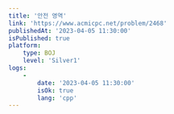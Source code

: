 ```yaml
---
title: '안전 영역'
link: 'https://www.acmicpc.net/problem/2468'
publishedAt: '2023-04-05 11:30:00'
isPublished: true
platform:
    type: BOJ
    level: 'Silver1'
logs:
    -
        date: '2023-04-05 11:30:00'
        isOk: true
        lang: 'cpp'
---
```

